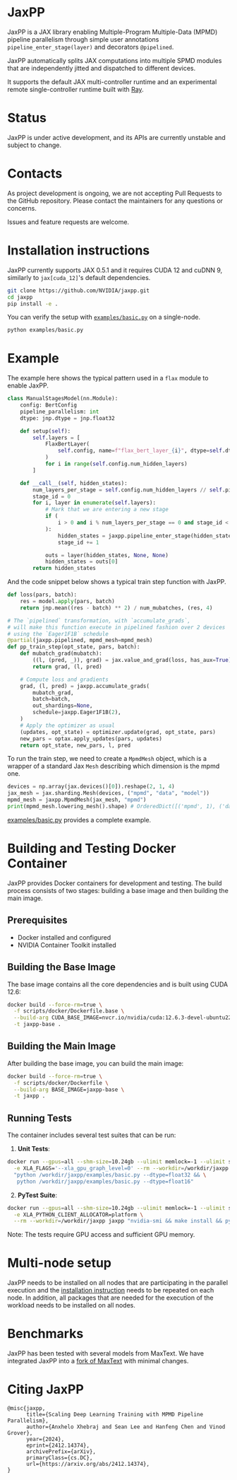 # JaxPP

JaxPP is a JAX library enabling Multiple-Program Multiple-Data (MPMD)
pipeline parallelism through simple user annotations `pipeline_enter_stage(layer)`
and decorators `@pipelined`.

JaxPP automatically splits JAX computations into multiple SPMD modules that
are independently jitted and dispatched to different devices.

It supports the default JAX multi-controller runtime and an experimental remote
single-controller runtime built with [Ray](https://github.com/ray-project/ray).


# Status
JaxPP is under active development, and its APIs are currently unstable and subject to change.

# Contacts

As project development is ongoing, we are not accepting Pull Requests to the GitHub repository.
Please contact the maintainers for any questions or concerns.

Issues and feature requests are welcome.

# Installation instructions

JaxPP currently supports JAX 0.5.1 and it requires CUDA 12 and cuDNN 9, similarly to `jax[cuda_12]`'s default dependencies.

```bash
git clone https://github.com/NVIDIA/jaxpp.git
cd jaxpp
pip install -e .
```

You can verify the setup with [`examples/basic.py`](examples/basic.py) on a single-node.

```bash
python examples/basic.py
```

# Example

The example here shows the typical pattern used in a `flax` module to enable JaxPP.

```python
class ManualStagesModel(nn.Module):
    config: BertConfig
    pipeline_parallelism: int
    dtype: jnp.dtype = jnp.float32

    def setup(self):
        self.layers = [
            FlaxBertLayer(
                self.config, name=f"flax_bert_layer_{i}", dtype=self.dtype
            )
            for i in range(self.config.num_hidden_layers)
        ]

    def __call__(self, hidden_states):
        num_layers_per_stage = self.config.num_hidden_layers // self.pipeline_parallelism
        stage_id = 0
        for i, layer in enumerate(self.layers):
            # Mark that we are entering a new stage
            if (
                i > 0 and i % num_layers_per_stage == 0 and stage_id < self.pipeline_parallelism
            ):
                hidden_states = jaxpp.pipeline_enter_stage(hidden_states)
                stage_id += 1

            outs = layer(hidden_states, None, None)
            hidden_states = outs[0]
        return hidden_states
```

And the code snippet below shows a typical train step function with JaxPP.
```python
def loss(pars, batch):
    res = model.apply(pars, batch)
    return jnp.mean((res - batch) ** 2) / num_mubatches, (res, 4)

# The `pipelined` transformation, with `accumulate_grads`,
# will make this function execute in pipelined fashion over 2 devices
# using the `Eager1F1B` schedule
@partial(jaxpp.pipelined, mpmd_mesh=mpmd_mesh)
def pp_train_step(opt_state, pars, batch):
    def mubatch_grad(mubatch):
        ((l, (pred, _)), grad) = jax.value_and_grad(loss, has_aux=True)(pars, mubatch)
        return grad, (l, pred)

    # Compute loss and gradients
    grad, (l, pred) = jaxpp.accumulate_grads(
        mubatch_grad,
        batch=batch,
        out_shardings=None,
        schedule=jaxpp.Eager1F1B(2),
    )
    # Apply the optimizer as usual
    (updates, opt_state) = optimizer.update(grad, opt_state, pars)
    new_pars = optax.apply_updates(pars, updates)
    return opt_state, new_pars, l, pred
```

To run the train step, we need to create a `MpmdMesh` object, which
is a wrapper of a standard Jax `Mesh` describing which dimension is the
mpmd one.

```python
devices = np.array(jax.devices()[0]).reshape(2, 1, 4)
jax_mesh = jax.sharding.Mesh(devices, ("mpmd", "data", "model"))
mpmd_mesh = jaxpp.MpmdMesh(jax_mesh, "mpmd")
print(mpmd_mesh.lowering_mesh().shape) # OrderedDict([('mpmd', 1), ('data', 1), ('model', 1)])
```

[examples/basic.py](examples/basic.py) provides a complete example.

# Building and Testing Docker Container

JaxPP provides Docker containers for development and testing. The build process consists of two stages: building a base image and then building the main image.

## Prerequisites
- Docker installed and configured
- NVIDIA Container Toolkit installed

## Building the Base Image

The base image contains all the core dependencies and is built using CUDA 12.6:

```bash
docker build --force-rm=true \
  -f scripts/docker/Dockerfile.base \
  --build-arg CUDA_BASE_IMAGE=nvcr.io/nvidia/cuda:12.6.3-devel-ubuntu22.04 \
  -t jaxpp-base .
```

## Building the Main Image

After building the base image, you can build the main image:

```bash
docker build --force-rm=true \
  -f scripts/docker/Dockerfile \
  --build-arg BASE_IMAGE=jaxpp-base \
  -t jaxpp .
```

## Running Tests

The container includes several test suites that can be run:

1. **Unit Tests**:
```bash
docker run --gpus=all --shm-size=10.24gb --ulimit memlock=-1 --ulimit stack=67108864 \
  -e XLA_FLAGS='--xla_gpu_graph_level=0' --rm --workdir=/workdir/jaxpp jaxpp \
  "python /workdir/jaxpp/examples/basic.py --dtype=float32 && \
   python /workdir/jaxpp/examples/basic.py --dtype=float16"
```

2. **PyTest Suite**:
```bash
docker run --gpus=all --shm-size=10.24gb --ulimit memlock=-1 --ulimit stack=67108864 \
  -e XLA_PYTHON_CLIENT_ALLOCATOR=platform \
  --rm --workdir=/workdir/jaxpp jaxpp "nvidia-smi && make install && pytest"
```

Note: The tests require GPU access and sufficient GPU memory.


# Multi-node setup
JaxPP needs to be installed on all nodes that are participating in the parallel
execution and the [installation instruction](#installation-instructions) needs
to be repeated on each node.
In addition, all packages that are needed for the execution of the workload
needs to be installed on all nodes.

# Benchmarks

JaxPP has been tested with several models from MaxText.
We have integrated JaxPP into a [fork of MaxText](https://github.com/NVIDIA/maxtext-jaxpp/blob/jaxpp/main/jaxpp.README.md) with minimal changes.


# Citing JaxPP

```
@misc{jaxpp,
      title={Scaling Deep Learning Training with MPMD Pipeline Parallelism}, 
      author={Anxhelo Xhebraj and Sean Lee and Hanfeng Chen and Vinod Grover},
      year={2024},
      eprint={2412.14374},
      archivePrefix={arXiv},
      primaryClass={cs.DC},
      url={https://arxiv.org/abs/2412.14374}, 
}
```
